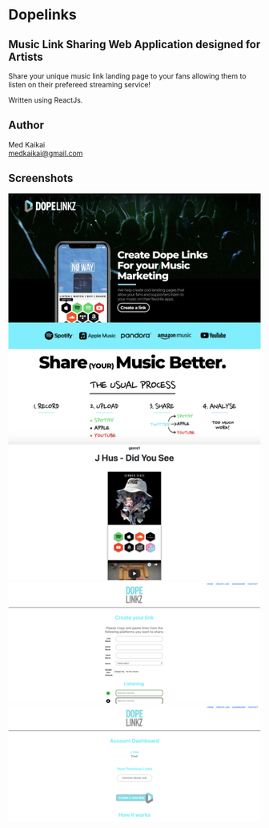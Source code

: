 # Dopelinks

## Music Link Sharing Web Application designed for Artists

Share your unique music link landing page to your fans allowing them to listen on their prefereed streaming service!

Written using ReactJs.


## Author

Med Kaikai <br/>
<medkaikai@gmail.com>

## Screenshots

![Picture](https://github.com/kk-engineering/Dopelinks/blob/master/Screenshot%202021-07-15%20at%2000.11.10.png)
![Picture](https://github.com/kk-engineering/Dopelinks/blob/master/Screen%20Shot%202018-12-11%20at%2007.17.49.png)
![Picture](https://github.com/kk-engineering/Dopelinks/blob/master/Screen%20Shot%202018-12-11%20at%2007.16.56.png)
![Picture](https://github.com/kk-engineering/Dopelinks/blob/master/Screen%20Shot%202018-12-11%20at%2007.16.38.png)

